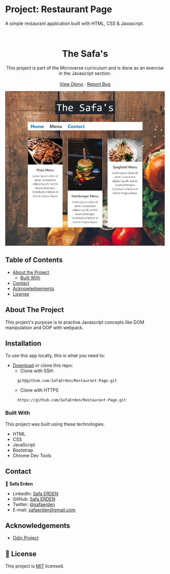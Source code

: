 # Project: Restaurant Page
A simple restaurant application built with HTML, CSS & Javascript. 

<br />
<p align="center">

  <h1 align="center">The Safa's</h1>

  <p align="center">
    This project is part of the Microverse curriculum and is done as an exercise in the Javascript section.
    <br />
    <br />
    <a href="https://rawcdn.githack.com/SafaErden/Project-Library/6cee52a4b024aa2be7038f1512d2b96b02475d75/index.html">View Demo</a>
    ·
    <a href="https://github.com/SafaErden/Restaurant-Page/issues">Report Bug</a>
  </p>
</p>

![screenshot](./dist/assets/image/safas.JPG)

<!-- TABLE OF CONTENTS -->
## Table of Contents

* [About the Project](#about-the-project)
  * [Built With](#built-with)
* [Contact](#contact)
* [Acknowledgements](#acknowledgements)
* [License](#license)

<!-- ABOUT THE PROJECT -->
## About The Project

This project's purpose is to practive Javascript concepts like DOM manipulation and OOP with webpack.

<!-- [![Product Name Screen Shot][product-screenshot]][screenshot-url] -->

<!-- ABOUT THE PROJECT -->
## Installation

To use this app locally, this is what you need to:

* [Download](https://github.com/SafaErden/Restaurant-Page/archive/development.zip) or clone this repo:
  - Clone with SSH:
  ```
    git@github.com:SafaErden/Restaurant-Page.git
  ```
  - Clone with HTTPS
  ```
    https://github.com/SafaErden/Restaurant-Page.git
  ```
 

### Built With
This project was built using these technologies.
* HTML
* CSS
* JavaScript
* Bootstrap
* Chrome Dev Tools

<!-- CONTACT -->
## Contact

👤 **Safa Erden**

- LinkedIn: [Safa ERDEN](https://www.linkedin.com/in/safaerden/)
- GitHub: [Safa ERDEN](https://github.com/SafaErden)
- Twitter: [@safaerden](https://twitter.com/safaerden)
- E-mail: safaerden@gmail.com

<!-- ACKNOWLEDGEMENTS -->
## Acknowledgements
* [Odin Project](https://www.theodinproject.com/courses/javascript/lessons/restaurant-page)

## 📝 License

This project is [MIT](https://opensource.org/licenses/MIT) licensed.
